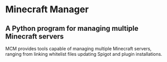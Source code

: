 # Minecraft Manager
## A Python program for managing multiple Minecraft servers

MCM provides tools capable of managing multiple Minecraft servers, ranging from
linking whitelist files updating Spigot and plugin installations.